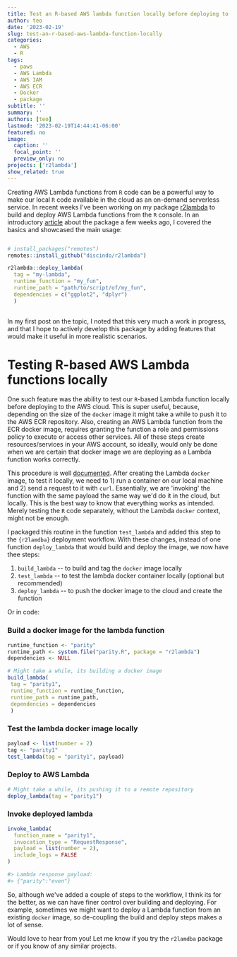 ```yaml
---
title: Test an R-based AWS lambda function locally before deploying to the cloud
author: teo
date: '2023-02-19'
slug: test-an-r-based-aws-lambda-function-locally
categories:
  - AWS
  - R
tags:
  - paws
  - AWS Lambda
  - AWS IAM
  - AWS ECR
  - Docker
  - package
subtitle: ''
summary: ''
authors: [teo]
lastmod: '2023-02-19T14:44:41-06:00'
featured: no
image:
  caption: ''
  focal_point: ''
  preview_only: no
projects: ['r2lambda']
show_related: true
---
```


Creating AWS Lambda functions from `R` code can be a powerful way to make our 
local `R` code available in the cloud as an on-demand serverless service. In recent 
weeks I've been working on my package [r2lambda](https://github.com/discindo/r2lambda) 
to build and deploy AWS Lambda functions from the `R` console. In an introductory [article](https://discindo.org/post/deploy-an-r-script-as-an-aws-lambda-function-without-leaving-the-r-console/) 
about the package a few weeks ago, I covered the basics and showcased the
main usage:

``` r

# install_packages("remotes")
remotes::install_github("discindo/r2lambda")

r2lambda::deploy_lambda(
  tag = "my-lambda",
  runtime_function = "my_fun",
  runtime_path = "path/to/script/of/my_fun",
  dependencies = c("ggplot2", "dplyr")
  )
  
```

In my first post on the topic, I noted that this very much a work in progress, and
that I hope to actively develop this package by adding features that would make it 
useful in more realistic scenarios. 

# Testing R-based AWS Lambda functions locally

One such feature was the ability to test our `R`-based Lambda function locally 
before deploying to the AWS cloud. This is super useful, because, depending on 
the size of the `docker` image it might take a while to push it to the 
AWS ECR repository. Also, creating an AWS Lambda function from the ECR docker image,
requires granting the function a role and permissions policy to execute or access
other services. All of these steps create resources/services in your AWS account, 
so ideally, would only be done when we are certain that docker image we are deploying
as a Lambda function works correctly.

This procedure is well [documented](https://docs.aws.amazon.com/lambda/latest/dg/images-test.html).
After creating the Lambda `docker` image, to test it locally, we need to 1) run 
a container on our local machine and 2) send a request to it with `curl`. Essentially,
we are 'invoking' the function with the same payload the same way we'd do it in the cloud,
but locally. This is the best way to know that everything works as intended. Merely
testing the `R` code separately, without the Lambda `docker` context, might not be 
enough.

I packaged this routine in the function `test_lambda` and added this step to the
`{r2lamdba}` deployment workflow. With these changes, instead of one function
`deploy_lambda` that would build and deploy the image, we now have thee steps:

1. `build_lambda` -- to build and tag the `docker` image locally
2. `test_lambda` -- to test the lambda docker container locally (optional but recommended)
3. `deploy_lambda` -- to push the docker image to the cloud and create the function

Or in code:

### Build a docker image for the lambda function

``` r
runtime_function <- "parity"
runtime_path <- system.file("parity.R", package = "r2lambda")
dependencies <- NULL

# Might take a while, its building a docker image
build_lambda(
 tag = "parity1",
 runtime_function = runtime_function,
 runtime_path = runtime_path,
 dependencies = dependencies
 )
```

### Test the lambda docker image locally

``` r
payload <- list(number = 2)
tag <- "parity1"
test_lambda(tag = "parity1", payload)
```

### Deploy to AWS Lambda

``` r
# Might take a while, its pushing it to a remote repository
deploy_lambda(tag = "parity1")
```

### Invoke deployed lambda

``` r
invoke_lambda(
  function_name = "parity1",
  invocation_type = "RequestResponse",
  payload = list(number = 2),
  include_logs = FALSE
)

#> Lambda response payload: 
#> {"parity":"even"}
```

So, although we've added a couple of steps to the workflow, I think its for the 
better, as we can have finer control over building and deploying. For example,
sometimes we might want to deploy a Lambda function from an existing `docker` image,
so de-coupling the build and deploy steps makes a lot of sense. 

Would love to hear from you! Let me know if you try the `r2lamdba` package or if you
know of any similar projects. 

